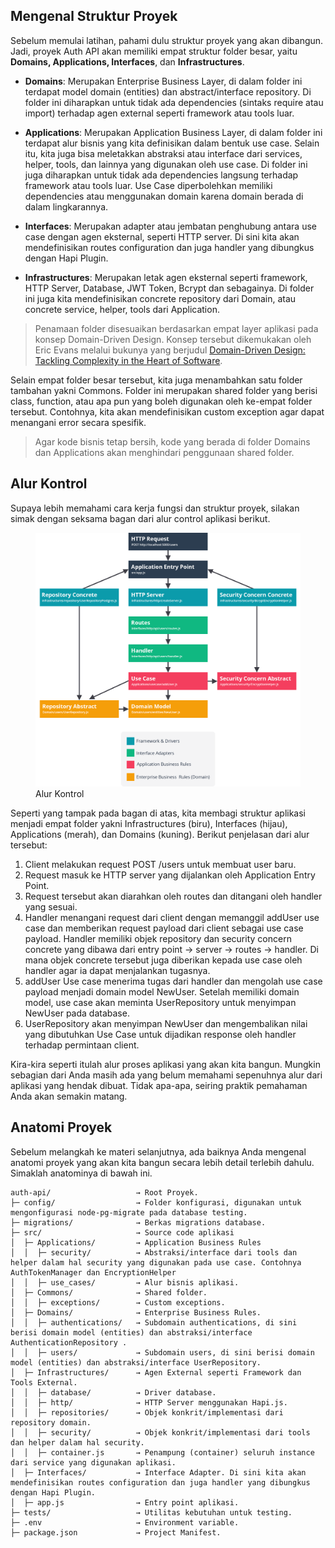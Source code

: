 ## Mengenal Struktur Proyek

Sebelum memulai latihan, pahami dulu struktur proyek yang akan dibangun. Jadi, proyek Auth API akan memiliki empat struktur folder besar, yaitu **Domains, Applications, Interfaces**, dan **Infrastructures**.

- **Domains**: Merupakan Enterprise Business Layer, di dalam folder ini terdapat model domain (entities) dan abstract/interface repository. Di folder ini diharapkan untuk tidak ada dependencies (sintaks require atau import) terhadap agen external seperti framework atau tools luar.

- **Applications**: Merupakan Application Business Layer, di dalam folder ini terdapat alur bisnis yang kita definisikan dalam bentuk use case. Selain itu, kita juga bisa meletakkan abstraksi atau interface dari services, helper, tools, dan lainnya yang digunakan oleh use case. Di folder ini juga diharapkan untuk tidak ada dependencies langsung terhadap framework atau tools luar. Use Case diperbolehkan memiliki dependencies atau menggunakan domain karena domain berada di dalam lingkarannya.

- **Interfaces**: Merupakan adapter atau jembatan penghubung antara use case dengan agen eksternal, seperti HTTP server. Di sini kita akan mendefinisikan routes configuration dan juga handler yang dibungkus dengan Hapi Plugin.

- **Infrastructures**: Merupakan letak agen eksternal seperti framework, HTTP Server, Database, JWT Token, Bcrypt dan sebagainya. Di folder ini juga kita mendefinisikan concrete repository dari Domain, atau concrete service, helper, tools dari Application.

    
> Penamaan folder disesuaikan berdasarkan empat layer aplikasi pada konsep Domain-Driven Design. Konsep tersebut dikemukakan oleh Eric Evans melalui bukunya yang berjudul [Domain-Driven Design: Tackling Complexity in the Heart of Software](https://www.pearson.com/us/higher-education/program/Evans-Domain-Driven-Design-Tackling-Complexity-in-the-Heart-of-Software/PGM168436.html).

Selain empat folder besar tersebut, kita juga menambahkan satu folder tambahan yakni Commons. Folder ini merupakan shared folder yang berisi class, function, atau apa pun yang boleh digunakan oleh ke-empat folder tersebut. Contohnya, kita akan mendefinisikan custom exception agar dapat menangani error secara spesifik.

> Agar kode bisnis tetap bersih, kode yang berada di folder Domains dan Applications akan menghindari penggunaan shared folder.


## Alur Kontrol

Supaya lebih memahami cara kerja fungsi dan struktur proyek, silakan simak dengan seksama bagan dari alur control aplikasi berikut.

<figure>
  <img src="./flow-control.png" alt="Alur Kontrol">
  <figcaption>Alur Kontrol</figcaption>
</figure>

Seperti yang tampak pada bagan di atas, kita membagi struktur aplikasi menjadi empat folder yakni Infrastructures (biru), Interfaces (hijau), Applications (merah), dan Domains (kuning). Berikut penjelasan dari alur tersebut:

1. Client melakukan request POST /users untuk membuat user baru.
2. Request masuk ke HTTP server yang dijalankan oleh Application Entry Point.
3. Request tersebut akan diarahkan oleh routes dan ditangani oleh handler yang sesuai.
4. Handler menangani request dari client dengan memanggil addUser use case dan memberikan request payload dari client sebagai use case payload. Handler memiliki objek repository dan security concern concrete yang dibawa dari entry point -> server -> routes -> handler. Di mana objek concrete tersebut juga diberikan kepada use case oleh handler agar ia dapat menjalankan tugasnya.
5. addUser Use case menerima tugas dari handler dan mengolah use case payload menjadi domain model NewUser. Setelah memiliki domain model, use case akan meminta UserRepository untuk menyimpan NewUser pada database.
6. UserRepository akan menyimpan NewUser dan mengembalikan nilai yang dibutuhkan Use Case untuk dijadikan response oleh handler terhadap permintaan client.

Kira-kira seperti itulah alur proses aplikasi yang akan kita bangun. Mungkin sebagian dari Anda masih ada yang belum memahami sepenuhnya alur dari aplikasi yang hendak dibuat. Tidak apa-apa, seiring praktik pemahaman Anda akan semakin matang. 


## Anatomi Proyek

Sebelum melangkah ke materi selanjutnya, ada baiknya Anda mengenal anatomi proyek yang akan kita bangun secara lebih detail terlebih dahulu. Simaklah anatominya di bawah ini.

    auth-api/                   → Root Proyek.
    ├─ config/                  → Folder konfigurasi, digunakan untuk mengonfigurasi node-pg-migrate pada database testing.
    ├─ migrations/              → Berkas migrations database.
    ├─ src/                     → Source code aplikasi
    │  ├─ Applications/         → Application Business Rules
    │  │  ├─ security/          → Abstraksi/interface dari tools dan helper dalam hal security yang digunakan pada use case. Contohnya AuthTokenManager dan EncryptionHelper
    │  │  ├─ use_cases/         → Alur bisnis aplikasi.
    │  ├─ Commons/              → Shared folder.
    │  │  ├─ exceptions/        → Custom exceptions.
    │  ├─ Domains/              → Enterprise Business Rules.
    │  │  ├─ authentications/   → Subdomain authentications, di sini berisi domain model (entities) dan abstraksi/interface AuthenticationRepository .
    │  │  ├─ users/             → Subdomain users, di sini berisi domain model (entities) dan abstraksi/interface UserRepository.
    │  ├─ Infrastructures/      → Agen External seperti Framework dan Tools External.
    │  │  ├─ database/          → Driver database.
    │  │  ├─ http/              → HTTP Server menggunakan Hapi.js.
    │  │  ├─ repositories/      → Objek konkrit/implementasi dari repository domain.
    │  │  ├─ security/          → Objek konkrit/implementasi dari tools dan helper dalam hal security.
    │  │  ├─ container.js       → Penampung (container) seluruh instance dari service yang digunakan aplikasi.
    │  ├─ Interfaces/           → Interface Adapter. Di sini kita akan mendefinisikan routes configuration dan juga handler yang dibungkus dengan Hapi Plugin.
    │  ├─ app.js                → Entry point aplikasi.
    ├─ tests/                   → Utilitas kebutuhan untuk testing.
    ├─ .env                     → Environment variable.
    ├─ package.json             → Project Manifest.
